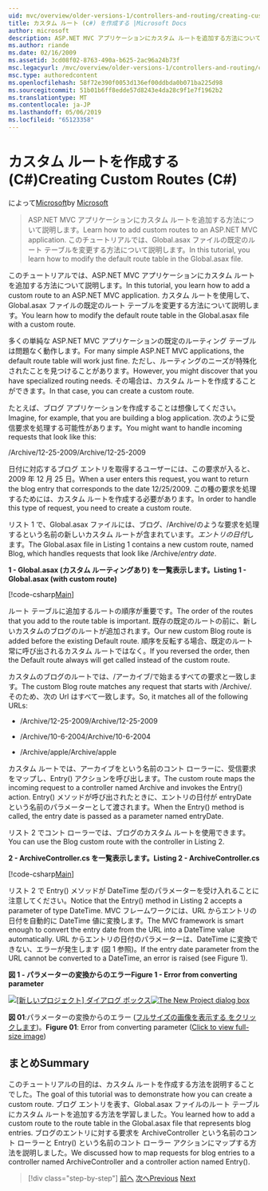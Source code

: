 ```yaml
---
uid: mvc/overview/older-versions-1/controllers-and-routing/creating-custom-routes-cs
title: カスタム ルート (c#) を作成する |Microsoft Docs
author: microsoft
description: ASP.NET MVC アプリケーションにカスタム ルートを追加する方法について説明します。 このチュートリアルでは、Global.asax ファイルの既定のルート テーブルを変更する方法について説明します。
ms.author: riande
ms.date: 02/16/2009
ms.assetid: 3cd08f02-8763-490a-b625-2ac96a24b73f
msc.legacyurl: /mvc/overview/older-versions-1/controllers-and-routing/creating-custom-routes-cs
msc.type: authoredcontent
ms.openlocfilehash: 58f72e390f0053d136ef00ddbda0b071ba225d98
ms.sourcegitcommit: 51b01b6ff8edde57d8243e4da28c9f1e7f1962b2
ms.translationtype: MT
ms.contentlocale: ja-JP
ms.lasthandoff: 05/06/2019
ms.locfileid: "65123358"
---
```

# <a name="creating-custom-routes-c"></a><span data-ttu-id="f1721-104">カスタム ルートを作成する (C#)</span><span class="sxs-lookup"><span data-stu-id="f1721-104">Creating Custom Routes (C#)</span></span>

<span data-ttu-id="f1721-105">によって[Microsoft](https://github.com/microsoft)</span><span class="sxs-lookup"><span data-stu-id="f1721-105">by [Microsoft](https://github.com/microsoft)</span></span>

> <span data-ttu-id="f1721-106">ASP.NET MVC アプリケーションにカスタム ルートを追加する方法について説明します。</span><span class="sxs-lookup"><span data-stu-id="f1721-106">Learn how to add custom routes to an ASP.NET MVC application.</span></span> <span data-ttu-id="f1721-107">このチュートリアルでは、Global.asax ファイルの既定のルート テーブルを変更する方法について説明します。</span><span class="sxs-lookup"><span data-stu-id="f1721-107">In this tutorial, you learn how to modify the default route table in the Global.asax file.</span></span>

<span data-ttu-id="f1721-108">このチュートリアルでは、ASP.NET MVC アプリケーションにカスタム ルートを追加する方法について説明します。</span><span class="sxs-lookup"><span data-stu-id="f1721-108">In this tutorial, you learn how to add a custom route to an ASP.NET MVC application.</span></span> <span data-ttu-id="f1721-109">カスタム ルートを使用して、Global.asax ファイルの既定のルート テーブルを変更する方法について説明します。</span><span class="sxs-lookup"><span data-stu-id="f1721-109">You learn how to modify the default route table in the Global.asax file with a custom route.</span></span>

<span data-ttu-id="f1721-110">多くの単純な ASP.NET MVC アプリケーションの既定のルーティング テーブルは問題なく動作します。</span><span class="sxs-lookup"><span data-stu-id="f1721-110">For many simple ASP.NET MVC applications, the default route table will work just fine.</span></span> <span data-ttu-id="f1721-111">ただし、ルーティングのニーズが特殊化されたことを見つけることがあります。</span><span class="sxs-lookup"><span data-stu-id="f1721-111">However, you might discover that you have specialized routing needs.</span></span> <span data-ttu-id="f1721-112">その場合は、カスタム ルートを作成することができます。</span><span class="sxs-lookup"><span data-stu-id="f1721-112">In that case, you can create a custom route.</span></span>

<span data-ttu-id="f1721-113">たとえば、ブログ アプリケーションを作成することは想像してください。</span><span class="sxs-lookup"><span data-stu-id="f1721-113">Imagine, for example, that you are building a blog application.</span></span> <span data-ttu-id="f1721-114">次のように受信要求を処理する可能性があります。</span><span class="sxs-lookup"><span data-stu-id="f1721-114">You might want to handle incoming requests that look like this:</span></span>

<span data-ttu-id="f1721-115">/Archive/12-25-2009</span><span class="sxs-lookup"><span data-stu-id="f1721-115">/Archive/12-25-2009</span></span>

<span data-ttu-id="f1721-116">日付に対応するブログ エントリを取得するユーザーには、この要求が入ると、2009 年 12 月 25 日。</span><span class="sxs-lookup"><span data-stu-id="f1721-116">When a user enters this request, you want to return the blog entry that corresponds to the date 12/25/2009.</span></span> <span data-ttu-id="f1721-117">この種の要求を処理するためには、カスタム ルートを作成する必要があります。</span><span class="sxs-lookup"><span data-stu-id="f1721-117">In order to handle this type of request, you need to create a custom route.</span></span>

<span data-ttu-id="f1721-118">リスト 1 で、Global.asax ファイルには、ブログ、/Archive/のような要求を処理するという名前の新しいカスタム ルートが含まれています。*エントリの日付*します。</span><span class="sxs-lookup"><span data-stu-id="f1721-118">The Global.asax file in Listing 1 contains a new custom route, named Blog, which handles requests that look like /Archive/*entry date*.</span></span>

<span data-ttu-id="f1721-119">**1 - Global.asax (カスタム ルーティングあり) を一覧表示します。**</span><span class="sxs-lookup"><span data-stu-id="f1721-119">**Listing 1 - Global.asax (with custom route)**</span></span>

[!code-csharp[Main](creating-custom-routes-cs/samples/sample1.cs)]

<span data-ttu-id="f1721-120">ルート テーブルに追加するルートの順序が重要です。</span><span class="sxs-lookup"><span data-stu-id="f1721-120">The order of the routes that you add to the route table is important.</span></span> <span data-ttu-id="f1721-121">既存の既定のルートの前に、新しいカスタムのブログのルートが追加されます。</span><span class="sxs-lookup"><span data-stu-id="f1721-121">Our new custom Blog route is added before the existing Default route.</span></span> <span data-ttu-id="f1721-122">順序を反転する場合、既定のルート常に呼び出されるカスタム ルートではなく。</span><span class="sxs-lookup"><span data-stu-id="f1721-122">If you reversed the order, then the Default route always will get called instead of the custom route.</span></span>

<span data-ttu-id="f1721-123">カスタムのブログのルートでは、/アーカイブ/で始まるすべての要求と一致します。</span><span class="sxs-lookup"><span data-stu-id="f1721-123">The custom Blog route matches any request that starts with /Archive/.</span></span> <span data-ttu-id="f1721-124">そのため、次の Url はすべて一致します。</span><span class="sxs-lookup"><span data-stu-id="f1721-124">So, it matches all of the following URLs:</span></span>

- <span data-ttu-id="f1721-125">/Archive/12-25-2009</span><span class="sxs-lookup"><span data-stu-id="f1721-125">/Archive/12-25-2009</span></span>

- <span data-ttu-id="f1721-126">/Archive/10-6-2004</span><span class="sxs-lookup"><span data-stu-id="f1721-126">/Archive/10-6-2004</span></span>

- <span data-ttu-id="f1721-127">/Archive/apple</span><span class="sxs-lookup"><span data-stu-id="f1721-127">/Archive/apple</span></span>

<span data-ttu-id="f1721-128">カスタム ルートでは、アーカイブをという名前のコント ローラーに、受信要求をマップし、Entry() アクションを呼び出します。</span><span class="sxs-lookup"><span data-stu-id="f1721-128">The custom route maps the incoming request to a controller named Archive and invokes the Entry() action.</span></span> <span data-ttu-id="f1721-129">Entry() メソッドが呼び出されたときに、エントリの日付が entryDate という名前のパラメーターとして渡されます。</span><span class="sxs-lookup"><span data-stu-id="f1721-129">When the Entry() method is called, the entry date is passed as a parameter named entryDate.</span></span>

<span data-ttu-id="f1721-130">リスト 2 でコント ローラーでは、ブログのカスタム ルートを使用できます。</span><span class="sxs-lookup"><span data-stu-id="f1721-130">You can use the Blog custom route with the controller in Listing 2.</span></span>

<span data-ttu-id="f1721-131">**2 - ArchiveController.cs を一覧表示します。**</span><span class="sxs-lookup"><span data-stu-id="f1721-131">**Listing 2 - ArchiveController.cs**</span></span>

[!code-csharp[Main](creating-custom-routes-cs/samples/sample2.cs)]

<span data-ttu-id="f1721-132">リスト 2 で Entry() メソッドが DateTime 型のパラメーターを受け入れることに注意してください。</span><span class="sxs-lookup"><span data-stu-id="f1721-132">Notice that the Entry() method in Listing 2 accepts a parameter of type DateTime.</span></span> <span data-ttu-id="f1721-133">MVC フレームワークには、URL からエントリの日付を自動的に DateTime 値に変換します。</span><span class="sxs-lookup"><span data-stu-id="f1721-133">The MVC framework is smart enough to convert the entry date from the URL into a DateTime value automatically.</span></span> <span data-ttu-id="f1721-134">URL からエントリの日付のパラメーターは、DateTime に変換できない、エラーが発生します (図 1 参照)。</span><span class="sxs-lookup"><span data-stu-id="f1721-134">If the entry date parameter from the URL cannot be converted to a DateTime, an error is raised (see Figure 1).</span></span>

<span data-ttu-id="f1721-135">**図 1 - パラメーターの変換からのエラー**</span><span class="sxs-lookup"><span data-stu-id="f1721-135">**Figure 1 - Error from converting parameter**</span></span>

<span data-ttu-id="f1721-136">[![[新しいプロジェクト] ダイアログ ボックス](creating-custom-routes-cs/_static/image1.jpg)](creating-custom-routes-cs/_static/image1.png)</span><span class="sxs-lookup"><span data-stu-id="f1721-136">[![The New Project dialog box](creating-custom-routes-cs/_static/image1.jpg)](creating-custom-routes-cs/_static/image1.png)</span></span>

<span data-ttu-id="f1721-137">**図 01**:パラメーターの変換からのエラー ([フルサイズの画像を表示する をクリックします](creating-custom-routes-cs/_static/image2.png))。</span><span class="sxs-lookup"><span data-stu-id="f1721-137">**Figure 01**: Error from converting parameter ([Click to view full-size image](creating-custom-routes-cs/_static/image2.png))</span></span>

## <a name="summary"></a><span data-ttu-id="f1721-138">まとめ</span><span class="sxs-lookup"><span data-stu-id="f1721-138">Summary</span></span>

<span data-ttu-id="f1721-139">このチュートリアルの目的は、カスタム ルートを作成する方法を説明することでした。</span><span class="sxs-lookup"><span data-stu-id="f1721-139">The goal of this tutorial was to demonstrate how you can create a custom route.</span></span> <span data-ttu-id="f1721-140">ブログ エントリを表す、Global.asax ファイルのルート テーブルにカスタム ルートを追加する方法を学習しました。</span><span class="sxs-lookup"><span data-stu-id="f1721-140">You learned how to add a custom route to the route table in the Global.asax file that represents blog entries.</span></span> <span data-ttu-id="f1721-141">ブログのエントリに対する要求を ArchiveController という名前のコント ローラーと Entry() という名前のコント ローラー アクションにマップする方法を説明しました。</span><span class="sxs-lookup"><span data-stu-id="f1721-141">We discussed how to map requests for blog entries to a controller named ArchiveController and a controller action named Entry().</span></span>

> [!div class="step-by-step"]
> <span data-ttu-id="f1721-142">[前へ](aspnet-mvc-controllers-overview-cs.md)
> [次へ](creating-a-route-constraint-cs.md)</span><span class="sxs-lookup"><span data-stu-id="f1721-142">[Previous](aspnet-mvc-controllers-overview-cs.md)
[Next](creating-a-route-constraint-cs.md)</span></span>
